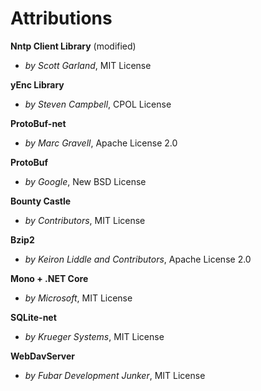 # Attributions


**Nntp Client Library** (modified)

* *by Scott Garland*, MIT License

 
**yEnc Library**

* *by Steven Campbell*, CPOL License


**ProtoBuf-net**

* *by Marc Gravell*, Apache License 2.0

 
**ProtoBuf**

* *by Google*, New BSD License


**Bounty Castle**

* *by Contributors*, MIT License


**Bzip2**

* *by Keiron Liddle and Contributors*, Apache License 2.0


**Mono + .NET Core**

* *by Microsoft*, MIT License


**SQLite-net**

* *by Krueger Systems*, MIT License

**WebDavServer**

* *by Fubar Development Junker*, MIT License
